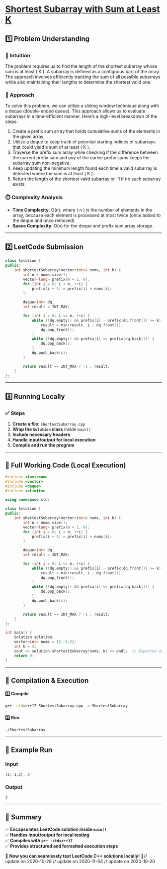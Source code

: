 # **[Shortest Subarray with Sum at Least K](https://leetcode.com/problems/shortest-subarray-with-sum-at-least-k/description/)**  

## **1️⃣ Problem Understanding**  
### **📌 Intuition**  
The problem requires us to find the length of the shortest subarray whose sum is at least \( K \). A subarray is defined as a contiguous part of the array. The approach involves efficiently tracking the sum of all possible subarrays while also maintaining their lengths to determine the shortest valid one.

### **🚀 Approach**  
To solve this problem, we can utilize a sliding window technique along with a deque (double-ended queue). This approach allows us to evaluate subarrays in a time-efficient manner. Here’s a high-level breakdown of the steps:

1. Create a prefix sum array that holds cumulative sums of the elements in the given array.
2. Utilize a deque to keep track of potential starting indices of subarrays that could yield a sum of at least \( K \).
3. Traverse the prefix sum array while checking if the difference between the current prefix sum and any of the earlier prefix sums keeps the subarray sum non-negative.
4. Keep updating the minimum length found each time a valid subarray is detected where the sum is at least \( K \).
5. Return the length of the shortest valid subarray or -1 if no such subarray exists.

### **⏱️ Complexity Analysis**  
- **Time Complexity**: O(n), where \( n \) is the number of elements in the array, because each element is processed at most twice (once added to the deque and once removed).
- **Space Complexity**: O(n) for the deque and prefix sum array storage.

---  

## **2️⃣ LeetCode Submission**  
```cpp
class Solution {
public:
    int shortestSubarray(vector<int>& nums, int k) {
        int n = nums.size();
        vector<long> prefix(n + 1, 0);
        for (int i = 0; i < n; ++i) {
            prefix[i + 1] = prefix[i] + nums[i];
        }

        deque<int> dq;
        int result = INT_MAX;

        for (int i = 0; i <= n; ++i) {
            while (!dq.empty() && prefix[i] - prefix[dq.front()] >= k) {
                result = min(result, i - dq.front());
                dq.pop_front();
            }
            while (!dq.empty() && prefix[i] <= prefix[dq.back()]) {
                dq.pop_back();
            }
            dq.push_back(i);
        }

        return result == INT_MAX ? -1 : result;
    }
};
```  

---  

## **3️⃣ Running Locally**  
### **✅ Steps**  
1. **Create a file**: `ShortestSubarray.cpp`  
2. **Wrap the `Solution` class** inside `main()`  
3. **Include necessary headers**  
4. **Handle input/output for local execution**  
5. **Compile and run the program**  

---  

## **📝 Full Working Code (Local Execution)**  
```cpp
#include <iostream>
#include <vector>
#include <deque>
#include <climits>

using namespace std;

class Solution {
public:
    int shortestSubarray(vector<int>& nums, int k) {
        int n = nums.size();
        vector<long> prefix(n + 1, 0);
        for (int i = 0; i < n; ++i) {
            prefix[i + 1] = prefix[i] + nums[i];
        }

        deque<int> dq;
        int result = INT_MAX;

        for (int i = 0; i <= n; ++i) {
            while (!dq.empty() && prefix[i] - prefix[dq.front()] >= k) {
                result = min(result, i - dq.front());
                dq.pop_front();
            }
            while (!dq.empty() && prefix[i] <= prefix[dq.back()]) {
                dq.pop_back();
            }
            dq.push_back(i);
        }

        return result == INT_MAX ? -1 : result;
    }
};

int main() {
    Solution solution;
    vector<int> nums = {2,-1,2};
    int k = 3;
    cout << solution.shortestSubarray(nums, k) << endl;  // Expected output: 3
    return 0;
}
```  

---  

## **🔧 Compilation & Execution**  
#### **1️⃣ Compile**  
```bash
g++ -std=c++17 ShortestSubarray.cpp -o ShortestSubarray
```  

#### **2️⃣ Run**  
```bash
./ShortestSubarray
```  

---  

## **🎯 Example Run**  
### **Input**  
```
[2,-1,2], 3
```  
### **Output**  
```
3
```  

---  

## **📌 Summary**  
✅ **Encapsulates LeetCode solution inside `main()`**  
✅ **Handles input/output for local testing**  
✅ **Compiles with `g++ -std=c++17`**  
✅ **Provides structured and formatted execution steps**  

🚀 **Now you can seamlessly test LeetCode C++ solutions locally!** 🚀// update on 2020-10-28
// update on 2020-11-04
// update on 2020-10-20
